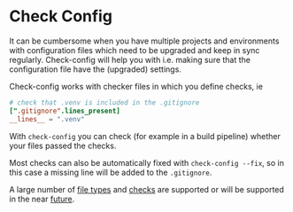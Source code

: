 # Check Config

It can be cumbersome when you have multiple projects and environments with configuration files which need to be
upgraded and keep in sync regularly. Check-config will help you with i.e. making sure that the configuration
file have the (upgraded) settings.

Check-config works with checker files in which you define checks, ie

```checkers.toml
# check that .venv is included in the .gitignore
[".gitignore".lines_present]
__lines__ = ".venv"
```

With `check-config` you can check (for example in a build pipeline) whether your files passed the checks.

Most checks can also be automatically fixed with `check-config --fix`, so in this case a missing line will
be added to the `.gitignore`.

A large number of [file types](features/#file-types) and [checks](checkers) are supported or will
be supported in the near [future](features).
